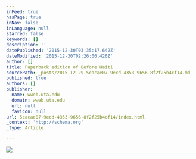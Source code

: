 ```yaml
---
inFeed: true
hasPage: true
inNav: false
inLanguage: null
starred: false
keywords: []
description: ''
datePublished: '2015-12-30T03:35:17.642Z'
dateModified: '2015-12-30T02:26:06.426Z'
author: []
title: Paperback edition of Before Haiti
sourcePath: _posts/2015-12-29-5cacae07-9ecd-4353-9656-8f2f25b4cf14.md
published: true
authors: []
publisher:
  name: wweb.uta.edu
  domain: wweb.uta.edu
  url: null
  favicon: null
url: 5cacae07-9ecd-4353-9656-8f2f25b4cf14/index.html
_context: 'http://schema.org'
_type: Article

---
```

![](http://wweb.uta.edu/faculty/garrigus/images/BeforeHaiti_pbk.jpg)